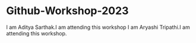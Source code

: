 # Github-Workshop-2023
I am Aditya Sarthak.I am attending this workshop
I am Aryashi Tripathi.I am attending this workshop.
